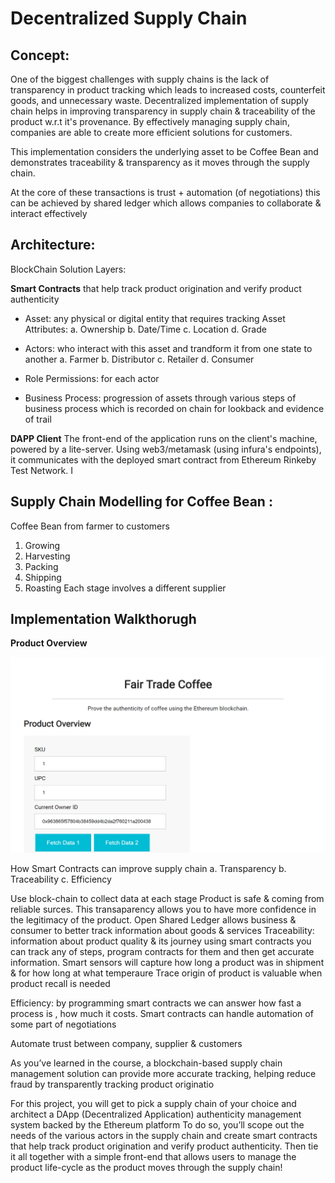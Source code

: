 # Decentralized Supply Chain

## Concept:

One of the biggest challenges with supply chains is the lack of transparency in product tracking which leads to increased costs, counterfeit goods, and unnecessary waste. Decentralized implementation of supply chain helps in improving transparency in supply chain & traceability of the product w.r.t it's provenance. By effectively managing supply chain, companies are able to create more efficient solutions for customers.

This implementation considers the underlying asset to be Coffee Bean and demonstrates traceability & transparency as it moves through the supply chain.

At the core of these transactions is trust + automation  (of negotiations) this can be achieved by shared ledger which allows companies to collaborate & interact effectively

## Architecture:

BlockChain Solution Layers:

**Smart Contracts** that help track product origination and verify product authenticity

-  Asset: any physical or digital entity that requires tracking
	Asset Attributes:
		a. Ownership
		b. Date/Time
		c. Location
		d. Grade
	
- Actors: who interact with this asset and trandform it from one state to another
	a. Farmer
	b. Distributor
	c. Retailer
	d. Consumer

- Role Permissions: for each actor

- Business Process:
progression of assets through various steps of business process which is recorded on chain for lookback and evidence of trail

**DAPP Client** The front-end of the application runs on the client's machine, powered by a lite-server. Using web3/metamask (using infura's endpoints), it communicates with the deployed smart contract from Ethereum Rinkeby Test Network. I



## Supply Chain Modelling for Coffee Bean : 


Coffee Bean from farmer to customers
1. Growing
2. Harvesting
3. Packing
4. Shipping
5. Roasting
Each stage involves a different supplier


## Implementation Walkthorugh ##

**Product Overview**

![Screenshot](Images/Product_Overview.png)




How Smart Contracts can improve supply chain
a. Transparency
b. Traceability
c. Efficiency

Use block-chain to collect data at each stage
Product is safe & coming from reliable surces. 
This transaparency allows you to have more confidence in the legitimacy of the product.
Open Shared Ledger allows business & consumer to better track information about goods & services
Traceability: information about product quality & its journey
using smart contracts you can track any of steps, program contracts for them and then get accurate information.
Smart sensors will capture how long a product was in shipment & for how long at what temperaure
Trace origin of product is valuable when product recall is needed



Efficiency: by programming smart contracts we can answer how fast a process is , how much it costs. Smart contracts can handle automation of some part of negotiations

Automate trust between company, supplier & customers




	





As you’ve learned in the course, a blockchain-based supply chain management solution can provide more accurate tracking, helping reduce fraud by transparently tracking product originatio

For this project, you will get to pick a supply chain of your choice and architect a DApp (Decentralized Application) authenticity management system backed by the Ethereum platform
To do so, you’ll scope out the needs of the various actors in the supply chain and create smart contracts that help track product origination and verify product authenticity. Then tie it all together with a simple front-end that allows users to manage the product life-cycle as the product moves through the supply chain!













